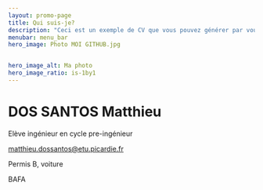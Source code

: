 ```yaml
---
layout: promo-page
title: Qui suis-je?
description: "Ceci est un exemple de CV que vous pouvez générer par vous-même"
menubar: menu_bar
hero_image: Photo MOI GITHUB.jpg


hero_image_alt: Ma photo
hero_image_ratio: is-1by1
---
```


# DOS SANTOS Matthieu
Elève ingénieur en cycle pre-ingénieur


[matthieu.dossantos@etu.picardie.fr](mailto:Prenom.Nom@xxx.com)


Permis B, voiture

BAFA

